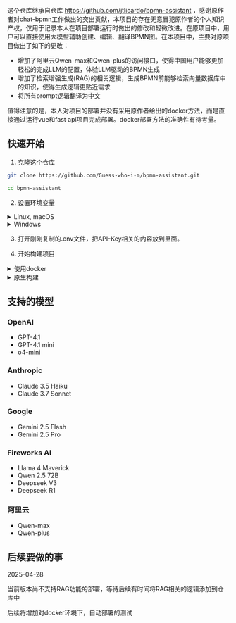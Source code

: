 这个仓库继承自仓库 https://github.com/jtlicardo/bpmn-assistant ，感谢原作者对chat-bpmn工作做出的突出贡献，本项目的存在无意冒犯原作者的个人知识产权，仅用于记录本人在项目部署运行时做出的修改和轻微改进。在原项目中，用户可以直接使用大模型辅助创建、编辑、翻译BPMN图。在本项目中，主要对原项目做出了如下的更改：

- 增加了阿里云Qwen-max和Qwen-plus的访问接口，使得中国用户能够更加轻松的完成LLM的配置，体验LLM驱动的BPMN生成
- 增加了检索增强生成(RAG)的相关逻辑，生成BPMN前能够检索向量数据库中的知识，使得生成逻辑更贴近需求
- 将所有prompt逻辑翻译为中文

值得注意的是，本人对项目的部署并没有采用原作者给出的docker方法，而是直接通过运行vue和fast api项目完成部署。docker部署方法的准确性有待考量。

## 快速开始

1. 克隆这个仓库

```bash
git clone https://github.com/Guess-who-i-m/bpmn-assistant.git
```
```bash
cd bpmn-assistant
```

2. 设置环境变量
<details>
<summary>Linux, macOS</summary>

```
cd src/bpmn_assistant
```

```
cp .env.example .env
```

</details>

<details>
<summary>Windows</summary>

```bash
cd src/bpmn_assistant
```

```bash
copy .env.example .env
```

</details>

3. 打开刚刚复制的.env文件，把API-Key相关的内容放到里面。

4. 开始构建项目
<details>
  <summary>使用docker</summary>

  首先使用docker完成部署

  ```bash
  docker-compose up --build
  ```

  之后打开浏览器访问服务http://localhost:8080。
</details>
<details>
  <summary>原生构建</summary>

  采用这种方法，你首先需要拥有nodejs，vue和python(fastapi)的运行环境。

  首先构建后端环境，我们使用conda来管理环境。

  ```bash
  cd src/bpmn_assistant
  conda create -n bpmn_backend python=3.10
  conda activate bpmn_backend
  pip install -r requirements.txt
  ```
  
  完成环境配置后，运行fastapi启动命令即可。

  ```bash
  cd src/bpmn_assistant
  uvicorn app:app --host 0.0.0.0 --port 8000
  ```

  构建bpmn_layout_server
  ```bash
  cd src/bpmn_layout_server
  npm install
  node server.js
  ```

  最后构建前端

  ```bash
  cd src/bpmn_frontend
  npm install
  npm run dev
  ```
  之后打开vue渲染得到的前端页面即可正常使用服务。


</details>

## 支持的模型

### OpenAI

* GPT-4.1
* GPT-4.1 mini
* o4-mini

### Anthropic

* Claude 3.5 Haiku
* Claude 3.7 Sonnet

### Google

* Gemini 2.5 Flash
* Gemini 2.5 Pro

### Fireworks AI

* Llama 4 Maverick
* Qwen 2.5 72B
* Deepseek V3
* Deepseek R1

### 阿里云

* Qwen-max
* Qwen-plus
 

## 后续要做的事

2025-04-28 

当前版本尚不支持RAG功能的部署，等待后续有时间将RAG相关的逻辑添加到仓库中

后续将增加对docker环境下，自动部署的测试